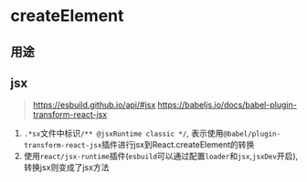 # createElement

## 用途

## jsx

> <https://esbuild.github.io/api/#jsx>
> <https://babeljs.io/docs/babel-plugin-transform-react-jsx>

1. `.*sx`文件中标识`/** @jsxRuntime classic */`, 表示使用`@babel/plugin-transform-react-jsx`插件进行jsx到React.createElement的转换
2. 使用`react/jsx-runtime`插件(`esbuild`可以通过配置`loader`和`jsx`,`jsxDev`开启), 转换jsx则变成了jsx方法
